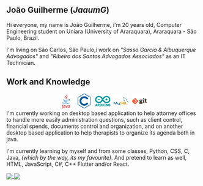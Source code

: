  ## João Guilherme (*JaaumG*)
   Hi everyone, my name is João Guilherme, i'm 20 years old, Computer Engineering student on Uniara (University of Araraquara), Araraquara - São Paulo, Brazil.

 I'm living on São Carlos, São Paulo,i work on *"Sasso Garcia  & Albuquerque Advogados"* and *"Ribeiro dos Santos Advogados Associados"*  as an IT Technician.
 ## Work and Knowledge
<div align="center">
  <img src="https://github.com/devicons/devicon/blob/master/icons/java/java-original-wordmark.svg" title="Java" alt="Java" width="40" height="40"/>&nbsp;
  <img src="https://github.com/devicons/devicon/blob/master/icons/c/c-line.svg" title="C" alt="C" width="40" height="40"/>&nbsp;
  <img src="https://github.com/devicons/devicon/blob/master/icons/arduino/arduino-original-wordmark.svg" title="Arduino" alt="Arduino" width="40" height="40"/>&nbsp;
  <img src="https://github.com/devicons/devicon/blob/master/icons/mysql/mysql-original-wordmark.svg" title="MySQL"  alt="MySQL" width="40" height="40"/>&nbsp;
  <img src="https://github.com/devicons/devicon/blob/master/icons/git/git-original-wordmark.svg" title="Git" **alt="Git" width="40" height="40"/>
</div>
 I'm currently working on desktop based application to help attorney offices to handle more easily administration questions, such as client control, financial spends, documents control and organization, and on another desktop based application to help therapists to organize its agenda both in java.
 
I'm currently learning by myself and from some classes, Python, CSS, C, Java, *(which by the way, its my favourite)*. And pretend to learn as well, HTML, JavaScript, C#, C++ Flutter and/or React.

<a href="https://github.com/anuraghazra/github-readme-stats">
  <img align="center" src="https://github-readme-stats.vercel.app/api?username=JaaumG&show_icons=true&theme=dark" />
</a><a href="https://github.com/anuraghazra/github-readme-stats">
  <img align="center" src="https://github-readme-stats.vercel.app/api/top-langs/?username=JaaumG&layout=compact&theme=dark" />
</a>

